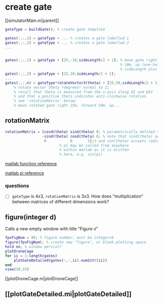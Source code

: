 # create gate
[[simulatorMain.m|parent]]

```matlab
gateType = buildGate(); % create gate template

gates(:,:,1) = gateType + ... % creates a gate labelled 1
gates(:,:,2) = gateType + ... % creates a gate labelled 2
...


gates(:,:,1) = gateType + [25,-10,sideLength/2 + 1]; % move gate right 25m, back
													 % 10m, up (one-half of 
													 % sideLength plus one)
gates(:,:,2) = gateType + [25,10,sideLength/2 + 1];
...
gates(:,:,n) = gateType*rotateVector3(theta) + [25,50,sideLength/2 + 1];
	% rotate vector theta *degrees* normal to Z; 
	% recall that theta is measured from the x-axis along QI and QIV
	% and that a positive theta indicates anti-clockwise rotation
	% see 'rotationMatrix' below; 
	% move rotated gate right 25m, forward 50m, up...
```

## rotationMatrix
```matlab
rotationMatrix = [cosd(theta) sind(theta) 0; % parametrically defined XYZ coords
                 -sind(theta) cosd(theta) 0; % note that sind(theta) accepts degrees
                  0           0		  1];% and sin(theta) accepts radians
				  	     % pi may be called from anywhere 
					     % within matlab as it is written 
					     % here, e.g. sin(pi)
```
[matlab function reference](https://www.mathworks.com/help/matlab/referencelist.html?type=function)

[matlab pi reference](https://www.mathworks.com/help/matlab/ref/pi.html)

### questions
- [ ] `gateType` is 4x3, `rotationMatrix` is 3x3.  How does "multiplication" between matrices of different dimensions work?

## figure(integer d)
Calls a new empty window with title "Figure `d`"

```matlab
fpvFigNum = 99; % figure number; must be integer>0
figure(fpvFigNum); % create new "figure", or blank plotting space
hold on; % window persist?
plotDroneCage
for ii = 1:length(gates)
	plotGateDetailed(gates(:,:,ii),num2str(ii))
end
view(30,15)
```
[[plotDroneCage.m|plotDroneCage]]

## [[plotGateDetailed.mi|plotGateDetailed]]



